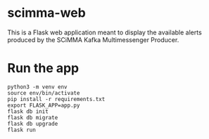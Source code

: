 # scimma-web

This is a Flask web application meant to display the available alerts produced by the SCiMMA Kafka Multimessenger Producer.

# Run the app

```
python3 -m venv env
source env/bin/activate
pip install -r requirements.txt
export FLASK_APP=app.py
flask db init
flask db migrate
flask db upgrade
flask run
```
